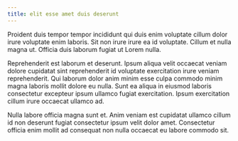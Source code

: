 ```yaml
---
title: elit esse amet duis deserunt
---
```


Proident duis tempor tempor incididunt qui duis enim voluptate cillum dolor irure voluptate enim laboris. Sit non irure irure ea id voluptate. Cillum et nulla magna ut. Officia duis laborum fugiat ut Lorem nulla.

Reprehenderit est laborum et deserunt. Ipsum aliqua velit occaecat veniam dolore cupidatat sint reprehenderit id voluptate exercitation irure veniam reprehenderit. Qui laborum dolor anim minim esse culpa commodo minim magna laboris mollit dolore eu nulla. Sunt ea aliqua in eiusmod laboris consectetur excepteur ipsum ullamco fugiat exercitation. Ipsum exercitation cillum irure occaecat ullamco ad.

Nulla labore officia magna sunt et. Anim veniam est cupidatat ullamco cillum id non deserunt fugiat consectetur ipsum velit dolor amet. Consectetur officia enim mollit ad consequat non nulla occaecat eu labore commodo sit.